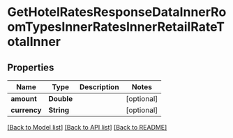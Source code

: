 # GetHotelRatesResponseDataInnerRoomTypesInnerRatesInnerRetailRateTotalInner

## Properties
Name | Type | Description | Notes
------------ | ------------- | ------------- | -------------
**amount** | **Double** |  | [optional] 
**currency** | **String** |  | [optional] 

[[Back to Model list]](../README.md#models) [[Back to API list]](../README.md#api-endpoints) [[Back to README]](../README.md)


